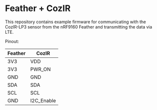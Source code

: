 # Feather + CozIR

This repository contains example firmware for communicating with the CozIR-LP3 sensor from the nRF9160 Feather and transmitting the data via LTE.

Pinout:

|Feather  |CozIR      |
|---------|-----------|
|3V3      |VDD        |
|3V3      |PWR_ON      |
|GND      |GND        |
|SDA      |SDA        |
|SCL      |SCL        |
|GND      |I2C_Enable |
